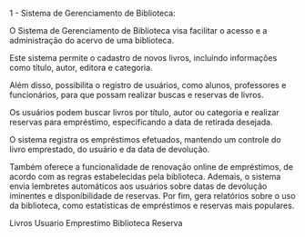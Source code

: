 1 - Sistema de Gerenciamento de Biblioteca:



O Sistema de Gerenciamento de Biblioteca visa facilitar o acesso e a administração do acervo de uma
biblioteca. 

Este sistema permite o cadastro de novos livros, incluindo informações como título, autor, editora e categoria. 


Além disso, possibilita o registro de usuários, como alunos, professores e
funcionários, para que possam realizar buscas e reservas de livros.


Os usuários podem buscar livros por título, autor ou categoria e realizar reservas para empréstimo, especificando a data de retirada
desejada. 

O sistema registra os empréstimos efetuados, mantendo um controle do livro emprestado, do usuário e da data de devolução. 


Também oferece a funcionalidade de renovação online de
empréstimos, de acordo com as regras estabelecidas pela biblioteca. Ademais, o sistema envia
lembretes automáticos aos usuários sobre datas de devolução iminentes e disponibilidade de reservas.
Por fim, gera relatórios sobre o uso da biblioteca, como estatísticas de empréstimos e reservas mais
populares.




Livros
Usuario
Emprestimo
Biblioteca
Reserva


